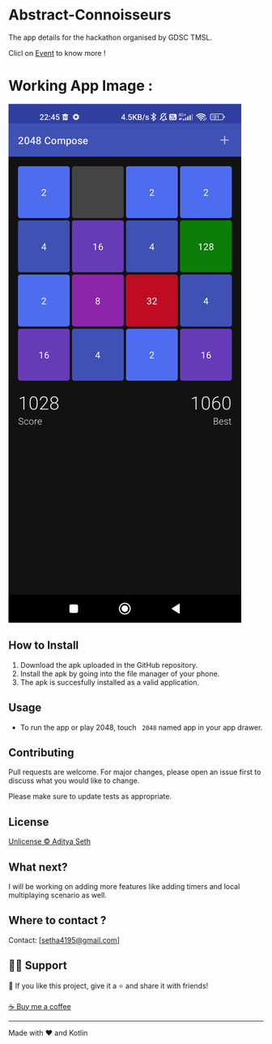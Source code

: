 # Abstract-Connoisseurs
The app details for the hackathon organised by GDSC TMSL.

Clicl on [Event](https://www.linkedin.com/posts/gdsc-techno-main-salt-lake_application-development-hackathon-and-exciting-activity-6979135758599090176-AFsg?utm_source=share&utm_medium=member_android) to know more !

# Working App Image :
![hehe](https://github.com/AdityaSeth777/Abstract-Connoisseurs/blob/main/android-2048-compose/images/2048.jpg)

## How to Install

1. Download the apk uploaded in the GitHub repository.
2. Install the apk by going into the file manager of your phone.
3. The apk is succesfully installed as a valid application.

## Usage
- To run the app or play 2048, touch ``` 2048``` named app in your app drawer.


## Contributing
Pull requests are welcome. For major changes, please open an issue first to discuss what you would like to change. 

Please make sure to update tests as appropriate.

## License
[Unlicense © Aditya Seth](https://github.com/AdityaSeth777/Abstract-Connoisseurs/blob/main/License)

## What next?
I will be working on adding more features like adding timers and local multiplaying scenario as well.

## Where to contact ?
Contact: [setha4195@gmail.com]

## 🙋‍♂️ Support

💙 If you like this project, give it a ⭐ and share it with friends!<br><br>
[☕ Buy me a coffee](https://www.buymeacoffee.com/adityaseth)

---

Made with ❤️ and Kotlin <br><br>
